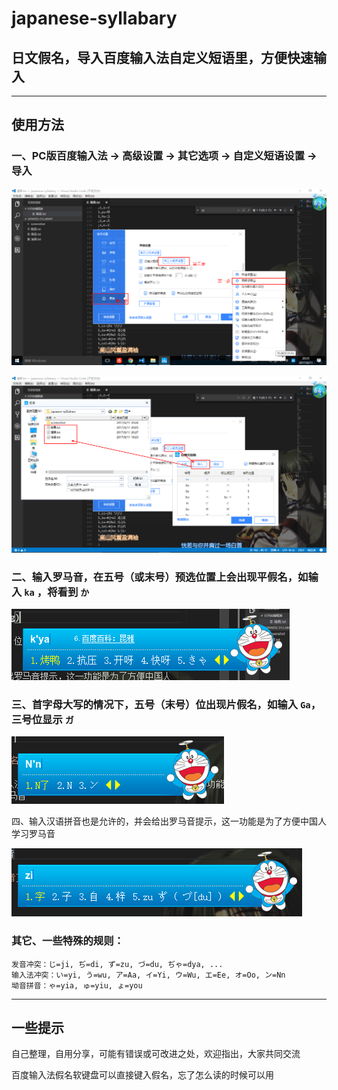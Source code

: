 # japanese-syllabary
## 日文假名，导入百度输入法自定义短语里，方便快速输入 

***
## 使用方法

### 一、PC版百度输入法 -> 高级设置 -> 其它选项 -> 自定义短语设置 -> 导入

![设置01](./screenshot/设置01.png)

![设置02](./screenshot/设置02.png)

### 二、输入罗马音，在五号（或末号）预选位置上会出现平假名，如输入 `ka` ，将看到 `か`

![平假名](./screenshot/平假名.bmp)

### 三、首字母大写的情况下，五号（末号）位出现片假名，如输入 `Ga`，三号位显示 `ガ`

![片假名](./screenshot/片假名.bmp)

四、输入汉语拼音也是允许的，并会给出罗马音提示，这一功能是为了方便中国人学习罗马音

![汉语拼音](./screenshot/汉语拼音.bmp)

### 其它、一些特殊的规则：

    发音冲突：じ=ji, ぢ=di, ず=zu, づ=du, ぢゃ=dya, ...
    输入法冲突：い=yi, う=wu, ア=Aa, イ=Yi, ウ=Wu, エ=Ee, オ=Oo, ン=Nn
    坳音拼音：ゃ=yia, ゅ=yiu, ょ=you


***
## 一些提示

自己整理，自用分享，可能有错误或可改进之处，欢迎指出，大家共同交流

百度输入法假名软键盘可以直接键入假名，忘了怎么读的时候可以用
